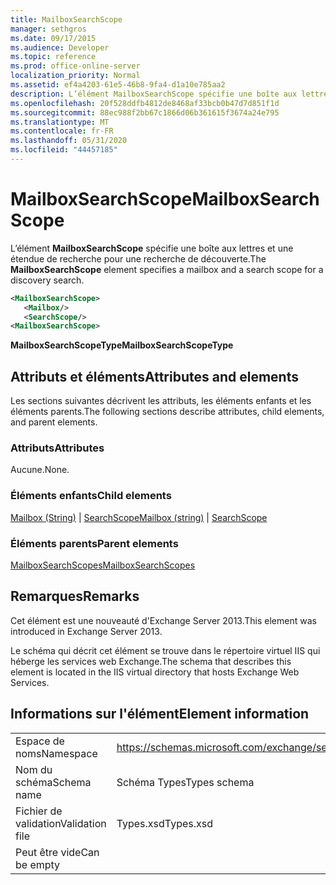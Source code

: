 ```yaml
---
title: MailboxSearchScope
manager: sethgros
ms.date: 09/17/2015
ms.audience: Developer
ms.topic: reference
ms.prod: office-online-server
localization_priority: Normal
ms.assetid: ef4a4203-61e5-46b8-9fa4-d1a10e785aa2
description: L’élément MailboxSearchScope spécifie une boîte aux lettres et une étendue de recherche pour une recherche de découverte.
ms.openlocfilehash: 20f528ddfb4812de8468af33bcb0b47d7d851f1d
ms.sourcegitcommit: 88ec988f2bb67c1866d06b361615f3674a24e795
ms.translationtype: MT
ms.contentlocale: fr-FR
ms.lasthandoff: 05/31/2020
ms.locfileid: "44457185"
---
```

# <a name="mailboxsearchscope"></a><span data-ttu-id="944b2-103">MailboxSearchScope</span><span class="sxs-lookup"><span data-stu-id="944b2-103">MailboxSearchScope</span></span>

<span data-ttu-id="944b2-104">L’élément **MailboxSearchScope** spécifie une boîte aux lettres et une étendue de recherche pour une recherche de découverte.</span><span class="sxs-lookup"><span data-stu-id="944b2-104">The **MailboxSearchScope** element specifies a mailbox and a search scope for a discovery search.</span></span> 
  
```XML
<MailboxSearchScope>
   <Mailbox/>
   <SearchScope/>
<MailboxSearchScope>
```

<span data-ttu-id="944b2-105">**MailboxSearchScopeType**</span><span class="sxs-lookup"><span data-stu-id="944b2-105">**MailboxSearchScopeType**</span></span>

## <a name="attributes-and-elements"></a><span data-ttu-id="944b2-106">Attributs et éléments</span><span class="sxs-lookup"><span data-stu-id="944b2-106">Attributes and elements</span></span>

<span data-ttu-id="944b2-107">Les sections suivantes décrivent les attributs, les éléments enfants et les éléments parents.</span><span class="sxs-lookup"><span data-stu-id="944b2-107">The following sections describe attributes, child elements, and parent elements.</span></span>
  
### <a name="attributes"></a><span data-ttu-id="944b2-108">Attributs</span><span class="sxs-lookup"><span data-stu-id="944b2-108">Attributes</span></span>

<span data-ttu-id="944b2-109">Aucune.</span><span class="sxs-lookup"><span data-stu-id="944b2-109">None.</span></span>
  
### <a name="child-elements"></a><span data-ttu-id="944b2-110">Éléments enfants</span><span class="sxs-lookup"><span data-stu-id="944b2-110">Child elements</span></span>

<span data-ttu-id="944b2-111">[Mailbox (String)](mailbox-string.md)  |  [SearchScope](searchscope.md)</span><span class="sxs-lookup"><span data-stu-id="944b2-111">[Mailbox (string)](mailbox-string.md) | [SearchScope](searchscope.md)</span></span>
  
### <a name="parent-elements"></a><span data-ttu-id="944b2-112">Éléments parents</span><span class="sxs-lookup"><span data-stu-id="944b2-112">Parent elements</span></span>

[<span data-ttu-id="944b2-113">MailboxSearchScopes</span><span class="sxs-lookup"><span data-stu-id="944b2-113">MailboxSearchScopes</span></span>](mailboxsearchscopes.md)
  
## <a name="remarks"></a><span data-ttu-id="944b2-114">Remarques</span><span class="sxs-lookup"><span data-stu-id="944b2-114">Remarks</span></span>

<span data-ttu-id="944b2-115">Cet élément est une nouveauté d'Exchange Server 2013.</span><span class="sxs-lookup"><span data-stu-id="944b2-115">This element was introduced in Exchange Server 2013.</span></span>
  
<span data-ttu-id="944b2-116">Le schéma qui décrit cet élément se trouve dans le répertoire virtuel IIS qui héberge les services web Exchange.</span><span class="sxs-lookup"><span data-stu-id="944b2-116">The schema that describes this element is located in the IIS virtual directory that hosts Exchange Web Services.</span></span>
  
## <a name="element-information"></a><span data-ttu-id="944b2-117">Informations sur l'élément</span><span class="sxs-lookup"><span data-stu-id="944b2-117">Element information</span></span>

|||
|:-----|:-----|
|<span data-ttu-id="944b2-118">Espace de noms</span><span class="sxs-lookup"><span data-stu-id="944b2-118">Namespace</span></span>  <br/> |https://schemas.microsoft.com/exchange/services/2006/types  <br/> |
|<span data-ttu-id="944b2-119">Nom du schéma</span><span class="sxs-lookup"><span data-stu-id="944b2-119">Schema name</span></span>  <br/> |<span data-ttu-id="944b2-120">Schéma Types</span><span class="sxs-lookup"><span data-stu-id="944b2-120">Types schema</span></span>  <br/> |
|<span data-ttu-id="944b2-121">Fichier de validation</span><span class="sxs-lookup"><span data-stu-id="944b2-121">Validation file</span></span>  <br/> |<span data-ttu-id="944b2-122">Types.xsd</span><span class="sxs-lookup"><span data-stu-id="944b2-122">Types.xsd</span></span>  <br/> |
|<span data-ttu-id="944b2-123">Peut être vide</span><span class="sxs-lookup"><span data-stu-id="944b2-123">Can be empty</span></span>  <br/> ||
   

